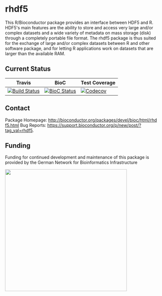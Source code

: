 # rhdf5

This R/Bioconductor package provides an interface between HDF5 and R. 
HDF5's main features are the ability to store and access very large and/or complex datasets and a wide variety of metadata on mass storage (disk) through a completely portable file format. The rhdf5 package is thus suited
for the exchange of large and/or complex datasets between R and other software package, and for letting R applications work on datasets that are larger than the available RAM.

## Current Status

| Travis        | BioC           | Test Coverage |
| ------------- |-------------| -----|
| [![Build Status](https://travis-ci.org/grimbough/rhdf5.svg?branch=master)](https://travis-ci.org/grimbough/rhdf5) | [![BioC Status](https://bioconductor.org/shields/build/devel/bioc/rhdf5.svg)](http://bioconductor.org/checkResults/devel/bioc-LATEST/rhdf5/) | [![Codecov](http://img.shields.io/codecov/c/github/grimbough/rhdf5.svg)](https://codecov.io/gh/grimbough/rhdf5) |

## Contact

Package Homepage: http://bioconductor.org/packages/devel/bioc/html/rhdf5.html 
Bug Reports: https://support.bioconductor.org/p/new/post/?tag_val=rhdf5.


## Funding 

Funding for continued development and maintenance of this package is provided by the German Network for Bioinformatics Infrastructure

<a href="http://www.denbi.de"><img src="https://tess.elixir-europe.org/system/content_providers/images/000/000/063/original/deNBI_Logo_rgb.jpg" width="400" align="left"></a>
